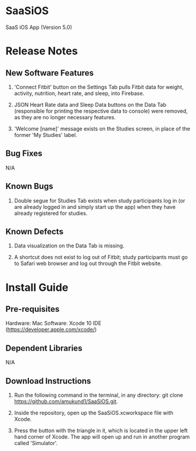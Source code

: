# SaaSiOS
SaaS iOS App (Version 5.0)

# Release Notes

## New Software Features

1. 'Connect Fitbit' button on the Settings Tab pulls Fitbit data for weight, activity, nutrition, heart rate, and sleep, into Firebase.

2. JSON Heart Rate data and Sleep Data buttons on the Data Tab (responsible for printing the respective data to console) were removed, as they are no longer necessary features.

3. 'Welcome [name]' message exists on the Studies screen, in place of the former 'My Studies' label.

## Bug Fixes

N/A

## Known Bugs

1. Double segue for Studies Tab exists when study participants log in (or are already logged in and simply start up the app) when they have already registered for studies.

## Known Defects

1. Data visualization on the Data Tab is missing.

2. A shortcut does not exist to log out of Fitbit; study participants must go to Safari web browser and log out through the Fitbit website.


# Install Guide

## Pre-requisites

Hardware: Mac
Software: Xcode 10 IDE (https://developer.apple.com/xcode/)

## Dependent Libraries

N/A

## Download Instructions

1. Run the following command in the terminal, in any directory: git clone https://github.com/amukund1/SaaSiOS.git.

2. Inside the repository, open up the SaaSiOS.xcworkspace file with Xcode.

3. Press the button with the triangle in it, which is located in the upper left hand corner of Xcode. The app will open up and run in another program called 'Simulator'.
